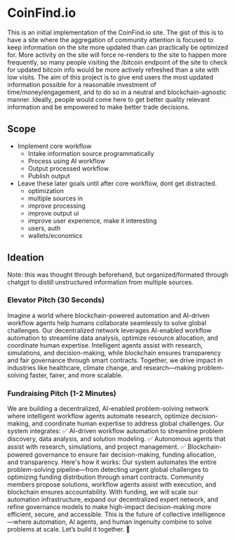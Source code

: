 # CoinFind.io
This is an initial implementation of the CoinFind.io site. The gist of this is to have a site where the aggregation of community attention is focused to keep information on the site more updated than can practically be optimized for. More activity on the site will force re-renders to the site to happen more frequently, so many people visiting the /bitcoin endpoint of the site to check for updated bitcoin info would be more actively refreshed than a site with low visits. The aim of this project is to give end users the most updated information possible for a reasonable investment of time/money/engagement, and to do so in a neutral and blockchain-agnostic manner. Ideally, people would come here to get better quality relevant information and be empowered to make better trade decisions. 

## Scope
- Implement core workflow
  - Intake information source programmatically
  - Process using AI workflow
  - Output processed workflow
  - Publish output
- Leave these later goals until after core workflow, dont get distracted.
  - optimization
  - multiple sources in
  - improve processing
  - improve output ui
  - improve user experience, make it interesting
  - users, auth
  - wallets/economics

## Ideation
Note: this was thought through beforehand, but organized/formated through chatgpt to distill unstructured information from multiple sources. 
### Elevator Pitch (30 Seconds)
Imagine a world where blockchain-powered automation and AI-driven workflow agents help humans collaborate seamlessly to solve global challenges. Our decentralized network leverages AI-enabled workflow automation to streamline data analysis, optimize resource allocation, and coordinate human expertise. Intelligent agents assist with research, simulations, and decision-making, while blockchain ensures transparency and fair governance through smart contracts. Together, we drive impact in industries like healthcare, climate change, and research—making problem-solving faster, fairer, and more scalable.
### Fundraising Pitch (1-2 Minutes)
We are building a decentralized, AI-enabled problem-solving network where intelligent workflow agents automate research, optimize decision-making, and coordinate human expertise to address global challenges. Our system integrates:
 ✅ AI-driven workflow automation to streamline problem discovery, data analysis, and solution modeling.
 ✅ Autonomous agents that assist with research, simulations, and project management.
 ✅ Blockchain-powered governance to ensure fair decision-making, funding allocation, and transparency.
Here's how it works: Our system automates the entire problem-solving pipeline—from detecting urgent global challenges to optimizing funding distribution through smart contracts. Community members propose solutions, workflow agents assist with execution, and blockchain ensures accountability.
With funding, we will scale our automation infrastructure, expand our decentralized expert network, and refine governance models to make high-impact decision-making more efficient, secure, and accessible. This is the future of collective intelligence—where automation, AI agents, and human ingenuity combine to solve problems at scale. Let’s build it together. 🚀


